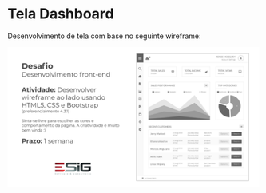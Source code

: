 # Tela Dashboard

Desenvolvimento de tela com base no seguinte wireframe:

![Wireframe](dashboard-esig-wireframe.png)

